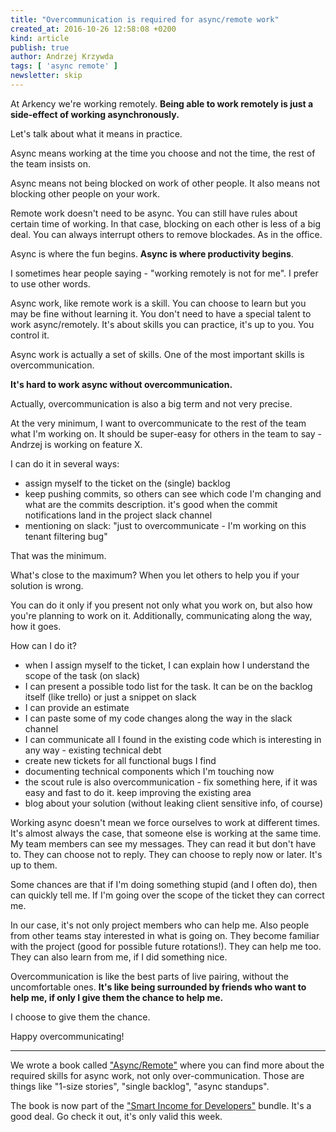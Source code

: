 ```yaml
---
title: "Overcommunication is required for async/remote work"
created_at: 2016-10-26 12:58:08 +0200
kind: article
publish: true
author: Andrzej Krzywda
tags: [ 'async remote' ]
newsletter: skip
---
```


At Arkency we're working remotely. **Being able to work remotely is just a side-effect of working asynchronously.**

Let's talk about what it means in practice.

<!-- more -->

Async means working at the time you choose and not the time, the rest of the team insists on.

Async means not being blocked on work of other people. It also means not blocking other people on your work.

Remote work doesn't need to be async. You can still have rules about certain time of working. In that case, blocking on each other is less of a big deal. You can always interrupt others to remove blockades. As in the office.

Async is where the fun begins. **Async is where productivity begins**.

I sometimes hear people saying - "working remotely is not for me". I prefer to use other words. 

Async work, like remote work is a skill. You can choose to learn but you may be fine without learning it. You don't need to have a special talent to work async/remotely. It's about skills you can practice, it's up to you. You control it.

Async work is actually a set of skills. One of the most important skills is overcommunication.

**It's hard to work async without overcommunication.**

Actually, overcommunication is also a big term and not very precise.

At the very minimum, I want to overcommunicate to the rest of the team what I'm working on. It should be super-easy for others in the team to say - Andrzej is working on feature X.

I can do it in several ways:

- assign myself to the ticket on the (single) backlog
- keep pushing commits, so others can see which code I'm changing and what are the commits description. it's good when the commit notifications land in the project slack channel
- mentioning on slack: "just to overcommunicate - I'm working on this tenant filtering bug"

That was the minimum.

What's close to the maximum?
When you let others to help you if your solution is wrong.

You can do it only if you present not only what you work on, but also how you're planning to work on it. Additionally, communicating along the way, how it goes.

How can I do it?

- when I assign myself to the ticket, I can explain how I understand the scope of the task (on slack)
- I can present a possible todo list for the task. It can be on the backlog itself (like trello) or just a snippet on slack
- I can provide an estimate
- I can paste some of my code changes along the way in the slack channel
- I can communicate all I found in the existing code which is interesting in any way - existing technical debt
- create new tickets for all functional bugs I find
- documenting technical components which I'm touching now
- the scout rule is also overcommunication - fix something here, if it was easy and fast to do it. keep improving the existing area
- blog about your solution (without leaking client sensitive info, of course)

Working async doesn't mean we force ourselves to work at different times. It's almost always the case, that someone else is working at the same time.
My team members can see my messages. They can read it but don't have to. They can choose not to reply. They can choose to reply now or later. It's up to them.

Some chances are that if I'm doing something stupid (and I often do), then can quickly tell me. If I'm going over the scope of the ticket they can correct me.

In our case, it's not only project members who can help me. Also people from other teams stay interested in what is going on. They become familiar with the project (good for possible future rotations!). They can help me too. They can also learn from me, if I did something nice.

Overcommunication is like the best parts of live pairing, without the uncomfortable ones. **It's like being surrounded by friends who want to help me, if only I give them the chance to help me.**

I choose to give them the chance.

Happy overcommunicating!

----

We wrote a book called ["Async/Remote"](http://blog.arkency.com/async-remote/) where you can find more about the required skills for async work, not only over-communication. Those are things like "1-size stories", "single backlog", "async standups". 

The book is now part of the ["Smart Income for Developers"](http://www.smartincomefordevelopers.com) bundle. It's a good deal. Go check it out, it's only valid this week.

